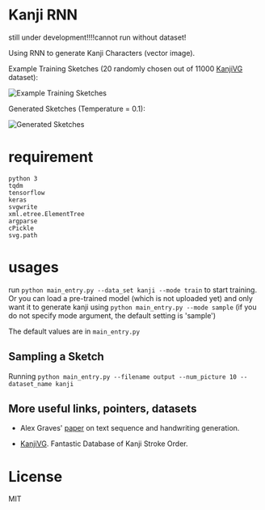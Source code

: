 # Kanji RNN

still under development!!!!cannot run without dataset!

Using RNN to generate Kanji Characters (vector image).

Example Training Sketches (20 randomly chosen out of 11000 [KanjiVG](http://kanjivg.tagaini.net/) dataset):

![Example Training Sketches](https://cdn.rawgit.com/hardmaru/sketch-rnn/master/example/training.svg)

Generated Sketches (Temperature = 0.1):

![Generated Sketches](https://cdn.rawgit.com/hardmaru/sketch-rnn/master/example/output.svg)

# requirement

```
python 3
tqdm
tensorflow
keras
svgwrite
xml.etree.ElementTree
argparse
cPickle
svg.path
```

# usages

run `python main_entry.py --data_set kanji --mode train` to start training. Or you can load a pre-trained model (which is not uploaded yet) and only want it to generate kanji using `python main_entry.py --mode sample` (if you do not specify mode argument, the default setting is 'sample')

The default values are in `main_entry.py`

## Sampling a Sketch

Running `python main_entry.py --filename output --num_picture 10 --dataset_name kanji`

## More useful links, pointers, datasets

- Alex Graves' [paper](http://arxiv.org/abs/1308.0850) on text sequence and handwriting generation.

- [KanjiVG](http://kanjivg.tagaini.net/). Fantastic Database of Kanji Stroke Order.

# License

MIT

